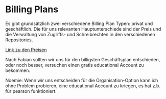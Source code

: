 Billing Plans
=============

Es gibt grundsätzlich zwei verschiedene Billing Plan Typen: privat und geschäftlich. 
Die für uns relevanten Hauptunterschiede sind der Preis und die Verwaltung von Zugriffs- und Schreibrechten in den verschiedenen Repositories.

[Link zu den Preisen](https://github.com/pricing)

Nach Fabian sollten wir uns für den billigsten Geschäftsplan entschieden, oder noch besser, versuchen einen gratis educational Account zu bekommen.

Noémie: Wenn wir uns entscheiden für die Organisation-Option kann ich ohne Problem probieren, eine educational Account zu kriegen, es hat z.b. für pearson funktioniert.
